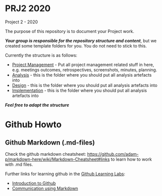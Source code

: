 # PRJ2 2020 
Project 2 - 2020 

The purpose of this repository is to document your Project work. 

***Your group is responsible for the repository structure and content***, but we created some template folders for you. You do not need to stick to this. 

Currently the structure is as follows:
* [Project Management](/project-management) - Put all project management related stuff in here, e.g. meetings outcomes, retrospectives, screenshots, minutes, planning. 
* [Analysis](/analysis) - this is the folder where you should put all analysis artefacts into
* [Design](/design) - this is the folder where you should put all analysis artefacts into
* [Implementation](/implementation) - this is the folder where you should put all analysis artefacts into

***Feel free to adapt the structure***

# Github Howto

## Github Markdown (.md-files)

Check the github markdown cheatsheet: https://github.com/adam-p/markdown-here/wiki/Markdown-Cheatsheet#links
to learn how to work with .md files. 

Further links for learning github in the [Github Learning Labs](https://lab.github.com):

* [Introduction to Github](https://lab.github.com/githubtraining/introduction-to-github)
* [Communication using Markdown](https://lab.github.com/githubtraining/communicating-using-markdown)


